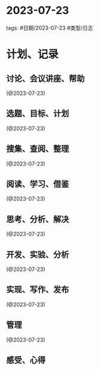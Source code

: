 

# 2023-07-23


tags: #日期/2023-07-23 #类型/日志 


# 计划、记录

## 讨论、会议讲座、帮助

(@2023-07-23)



## 选题、目标、计划

(@2023-07-23)



## 搜集、查阅、整理

(@2023-07-23)



## 阅读、学习、借鉴

(@2023-07-23)



## 思考、分析、解决

(@2023-07-23)



## 开发、实验、分析

(@2023-07-23)



## 实现、写作、发布

(@2023-07-23)





## 管理

(@2023-07-23)



## 感受、心得



